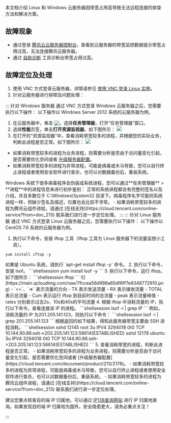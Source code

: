 本文档介绍 Linux 和 Windows 云服务器因带宽占用高导致无法远程连接的排查方法和解决方案。

## 故障现象
- 通过登录 [腾讯云云服务器控制台](https://console.cloud.tencent.com/cvm/index)，查看到云服务器的带宽监控数据提示带宽占用过高，无法连接腾讯云服务器。
- 通过 [自助诊断](https://console.cloud.tencent.com/workorder/check) 工具诊断出带宽占用过高。

## 故障定位及处理

1. 使用 VNC 方式登录云服务器，详情请参见 [使用 VNC 登录 Linux 实例](https://cloud.tencent.com/document/product/213/35701)。
2. 针对云服务器进行排障及问题处理：
<dx-tabs>
::: 针对 Windows 服务器
通过 VNC 方式登录 Windows 云服务器之后，您需要执行以下操作：
<dx-alert infotype="explain" title="">
以下操作以 Windows Server 2012 系统的云服务器为例。
</dx-alert>

1. 在云服务器中，单击 <img src="https://main.qcloudimg.com/raw/87d894e564b7e837d9f478298cf2e292.png" style="margin:-3px 0px;"></img>，选择**任务管理器**，打开“任务管理器”窗口。
2. 选择**性能**页签，单击**打开资源监视器**。如下图所示：
![](https://main.qcloudimg.com/raw/3608da7a567b81dabbbaaaa2a4635c3b.png)
3. 在打开的“资源监视器”中，查看消耗带宽较多的进程，并根据您的实际业务，判断此进程是否正常。如下图所示：
![](https://main.qcloudimg.com/raw/d8fc6cd4b8095110a0e4a2e73ba93559.png)
 - 如果消耗带宽较多的进程为业务进程，则需要分析是否由于访问量变化引起，是否需要优化空间或者 [升级服务器配置](https://cloud.tencent.com/document/product/213/2178)。
 - 如果消耗带宽较多的进程为异常进程，可能是病毒或木马导致，您可以自行终止进程或者使用安全软件进行查杀，也可以对数据备份后，重装系统。
<dx-alert infotype="notice" title="">
Windows 系统下很多病毒程序会伪装成系统进程，您可以通过**任务管理器** > **进程**中的进程信息来进行初步鉴别：
正常的系统进程都会有完整的签名以及介绍，并且多数位于 C:\Windows\System32 目录下。病毒程序名字可能同系统进程一样，但缺少签名及描述，位置也会比较不寻常。
</dx-alert>
 - 如果消耗带宽较多的进程为腾讯云组件进程，请通过 [在线支持](https://cloud.tencent.com/online-service?from=doc_213) 联系我们进行进一步定位处理。
:::
::: 针对 Linux 服务器
通过 VNC 方式登录 Linux 云服务器之后，您需要执行以下操作：
<dx-alert infotype="explain" title="">
以下操作以 CentOS 7.6 系统的云服务器为例。
</dx-alert>


1. 执行以下命令，安装 iftop 工具（iftop 工具为 Linux 服务器下的流量监控小工具）。
```shellsession
yum install iftop -y
```
<dx-alert infotype="explain" title="">
如果是 Ubuntu 系统，请执行 `apt-get install iftop -y` 命令。
</dx-alert>
2. 执行以下命令，安装 lsof。
```shellsession
yum install lsof -y
```
3. 执行以下命令，运行 iftop。如下图所示：
```shellsession
iftop
```
![](https://main.qcloudimg.com/raw/7fccea56d998a65df6ff7e9348772910.png)
 - `<=`、`=>` 表示流量的方向
 - TX 表示发送流量
 - RX 表示接收流量
 - TOTAL 表示总流量
 - Cum 表示运行 iftop 到目前时间的总流量
 - peak 表示流量峰值
 - rates 分别表示过去2s、10s和40s的平均流量
4. 根据 iftop 中消耗流量的 IP，执行以下命令，查看连接该 IP 的进程。
```shellsession
lsof -i | grep IP
```
例如，消耗流量的 IP 为201.205.141.123，则执行以下命令：
```shellsession
lsof -i | grep 201.205.141.123
```
根据返回的如下结果，得知此服务器带宽主要由 SSH 进程消耗。
```shellsession
sshd       12145    root    3u  IPV4  3294018       0t0   TCP 10.144.90.86:ssh->203.205.141.123:58614(ESTABLISHED)
sshd       12179  ubuntu    3u  IPV4  3294018       0t0   TCP 10.144.90.86:ssh->203.205.141.123:58614(ESTABLISHED)
```
5. 查看消耗带宽的进程，判断此进程是否正常。
 - 如果消耗带宽较多的进程为业务进程，则需要分析是否由于访问量变化引起，是否需要优化空间或者 [升级服务器配置](https://cloud.tencent.com/document/product/213/2178)。
 - 如果消耗带宽较多的进程为异常进程，可能是病毒或木马导致，您可以自行终止进程或者使用安全软件进行查杀，也可以对数据备份后，重装系统。
 - 如果消耗带宽较多的进程为腾讯云组件进程，请通过 [在线支持](https://cloud.tencent.com/online-service?from=doc_213) 联系我们进行进一步定位处理。


建议您重点核查目的端 IP 归属地，可以通过 [IP138查询网站](http://www.ip138.com/) 进行 IP 归属地查询。如果发现目的端 IP 归属地为国外，安全隐患更大，请务必重点关注！

:::
</dx-tabs>





